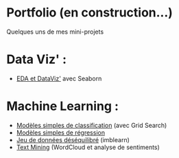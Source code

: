 # Portfolio (en construction...)
Quelques uns de mes mini-projets

# Data Viz' :
- [EDA et DataViz'](https://github.com/AnnaDaridor/Portfolio/tree/main/EDA%20et%20DataViz') avec Seaborn

# Machine Learning :
- [Modèles simples de classification](https://github.com/AnnaDaridor/Portfolio/tree/main/Mod%C3%A8les%20simples%20de%20classification) (avec Grid Search)
- [Modèles simples de régression](https://github.com/AnnaDaridor/Portfolio/tree/main/Mod%C3%A8les%20simples%20de%20r%C3%A9gression)
- [Jeu de données déséquilibré](https://github.com/AnnaDaridor/Portfolio/tree/main/Mod%C3%A8les%20de%20classification%20-%20Jeux%20de%20donn%C3%A9es%20d%C3%A9s%C3%A9quilibr%C3%A9) (imblearn)
- [Text Mining](https://github.com/AnnaDaridor/Portfolio/tree/main/Text%20Mining) (WordCloud et analyse de sentiments)
